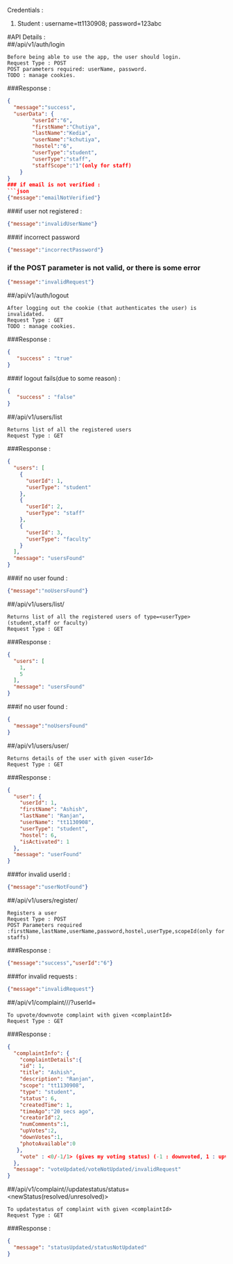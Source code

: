 Credentials :
1. Student : username=tt1130908; password=123abc


#API Details :  
##/api/v1/auth/login
```
Before being able to use the app, the user should login.
Request Type : POST
POST parameters required: userName, password.
TODO : manage cookies.
```
###Response :
```json
{
  "message":"success",
  "userData": {
	  	"userId":"6",
	  	"firstName":"Chutiya",
	  	"lastName":"Kedia",
	  	"userName":"kchutiya",
	  	"hostel":"6",
	  	"userType":"student",
	  	"userType":"staff",
	  	"staffScope":"1"(only for staff)
  	}  
}  
### if email is not verified :
```json
{"message":"emailNotVerified"}
```
###if user not registered : 
```json
{"message":"invalidUserName"}
``` 
###if incorrect password
```json
{"message":"incorrectPassword"}
```  
### if the POST parameter is not valid, or there is some error
```json
{"message":"invalidRequest"}
```


##/api/v1/auth/logout
```
After logging out the cookie (that authenticates the user) is invalidated.
Request Type : GET
TODO : manage cookies.
```
###Response :
```json
{
   "success" : "true"
}
```
###if logout fails(due to some reason) : 
```json
{
   "success" : "false"
}
```
##/api/v1/users/list  
```
Returns list of all the registered users  
Request Type : GET  
```
###Response :  
```json
{
  "users": [
    {
      "userId": 1,
      "userType": "student"
    },
    {
      "userId": 2,
      "userType": "staff"
    },
    {
      "userId": 3,
      "userType": "faculty"
    }
  ],
  "message": "usersFound"
}
```  

###if no user found : 
```json
{"message":"noUsersFound"}
```  
  
##/api/v1/users/list/<userType>  
```
Returns list of all the registered users of type=<userType>(student,staff or faculty)  
Request Type : GET
```
###Response :  
```json
{
  "users": [
    1,
    5
  ],
  "message": "usersFound"
}  
```  
###if no user found :  
```json
{  
  "message":"noUsersFound"  
}  
```  

##/api/v1/users/user/<userId>  
```
Returns details of the user with given <userId>  
Request Type : GET
```
###Response :  
```json
{
  "user": {
    "userId": 1,
    "firstName": "Ashish",
    "lastName": "Ranjan",
    "userName": "tt1130908",
    "userType": "student",
    "hostel": 6,
    "isActivated": 1
  },
  "message": "userFound"
}  
```  
###for invalid userId :  
```json
{"message":"userNotFound"}
```  
  
  
##/api/v1/users/register/  
```
Registers a user
Request Type : POST
POST Parameters required  :firstName,lastName,userName,password,hostel,userType,scopeId(only for staffs)
```
###Response :  
```json
{"message":"success","userId":"6"}
```
###for invalid requests :  
```json
{"message":"invalidRequest"}
```



##/api/v1/complaint/<complaintId>/<upvote or downvote>/?userId=<userId>  
```
To upvote/downvote complaint with given <complaintId>  
Request Type : GET
```
###Response :  
```json
{
  "complaintInfo": {
    "complaintDetails":{
    "id": 1,
    "title": "Ashish",
    "description": "Ranjan",
    "scope": "tt1130908",
    "type": "student",
    "status": 6,
    "createdTime": 1,
    "timeAgo":"20 secs ago",
    "creatorId":2,
    "numComments":1,
    "upVotes":2,
    "downVotes":1,
    "photoAvailable":0
   },
    "vote" : <0/-1/1> (gives my voting status) (-1 : downvoted, 1 : upvoted, 0 : not upvoted / downvoted)
  },
  "message": "voteUpdated/voteNotUpdated/invalidRequest"
}  
```



##/api/v1/complaint/<complaintId>/updatestatus/status=<newStatus(resolved/unresolved)>  
```
To updatestatus of complaint with given <complaintId>  
Request Type : GET
```
###Response :  
```json
{
  "message": "statusUpdated/statusNotUpdated"
}  
```
